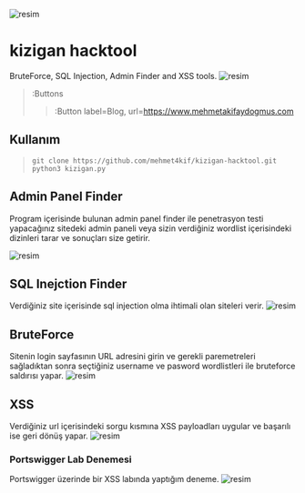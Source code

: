 ![resim](https://github.com/mehmet4kif/kizigan-hacktool/assets/77950557/a7776873-fc9a-408f-ae4b-8f0a5f46a2c5)

# kizigan hacktool 
BruteForce, SQL Injection, Admin Finder and XSS tools.
![resim](https://github.com/mehmet4kif/kizigan-hacktool/assets/77950557/6b10a96e-02cd-49f6-b2d7-e80b2dd856cb)

> :Buttons
> > :Button label=Blog, url=https://www.mehmetakifaydogmus.com

## Kullanım


> ```git clone https://github.com/mehmet4kif/kizigan-hacktool.git``` <br>
> ```python3 kizigan.py```

## Admin Panel Finder 
Program içerisinde bulunan admin panel finder ile penetrasyon testi yapacağınız sitedeki admin paneli veya sizin verdiğiniz wordlist içerisindeki dizinleri tarar ve sonuçları size getirir.

![resim](https://github.com/mehmet4kif/kizigan-hacktool/assets/77950557/a6329e45-c241-461e-861b-3c119eb84581)



## SQL Inejction Finder
Verdiğiniz site içerisinde sql injection olma ihtimali olan siteleri verir.
![resim](https://github.com/mehmet4kif/kizigan-hacktool/assets/77950557/2960c44d-83d4-46f6-8387-60065245a84a)

## BruteForce 
Sitenin login sayfasının URL adresini girin ve gerekli paremetreleri sağladıktan sonra seçtiğiniz username ve pasword wordlistleri ile bruteforce saldırısı yapar.
![resim](https://github.com/mehmet4kif/kizigan-hacktool/assets/77950557/bdbec938-d59c-474b-99e5-1973411f495e)

## XSS 
Verdiğiniz url içerisindeki sorgu kısmına XSS payloadları uygular ve başarılı ise geri dönüş yapar.
![resim](https://github.com/mehmet4kif/kizigan-hacktool/assets/77950557/816780da-31f7-45df-881e-bf5936bf1c1c)

### Portswigger Lab Denemesi
Portswigger üzerinde bir XSS labında yaptığım deneme.
![resim](https://github.com/mehmet4kif/kizigan-hacktool/assets/77950557/3187608e-621d-4933-9333-dfca25cdee8a)
